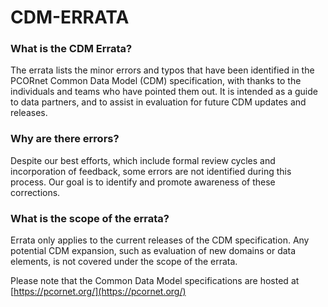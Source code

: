 # CDM-ERRATA

### What is the CDM Errata?
The errata lists the minor errors and typos that have been identified in the PCORnet Common Data Model (CDM) specification, with thanks to the individuals and teams who have pointed them out. It is intended as a guide to data partners, and to assist in evaluation for future CDM updates and releases. 

### Why are there errors?
Despite our best efforts, which include formal review cycles and incorporation of feedback, some errors are not identified during this process. Our goal is to identify and promote awareness of these corrections.

### What is the scope of the errata?
Errata only applies to the current releases of the CDM specification. Any potential CDM expansion, such as evaluation of new domains or data elements, is not covered under the scope of the errata. 

Please note that the Common Data Model specifications are hosted at [https://pcornet.org/](https://pcornet.org/)
